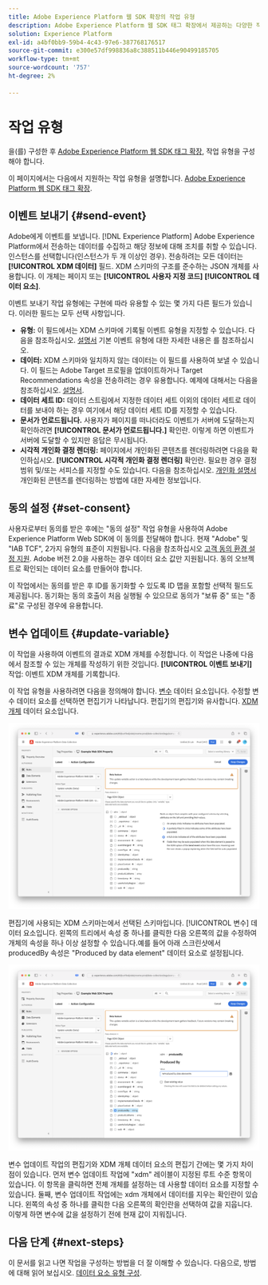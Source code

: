 ```yaml
---
title: Adobe Experience Platform 웹 SDK 확장의 작업 유형
description: Adobe Experience Platform 웹 SDK 태그 확장에서 제공하는 다양한 작업 유형에 대해 알아봅니다.
solution: Experience Platform
exl-id: a4bf0bb9-59b4-4c43-97e6-387768176517
source-git-commit: e300e57df998836a8c388511b446e90499185705
workflow-type: tm+mt
source-wordcount: '757'
ht-degree: 2%

---
```



# 작업 유형

을(를) 구성한 후 [Adobe Experience Platform 웹 SDK 태그 확장](web-sdk-extension-configuration.md), 작업 유형을 구성해야 합니다.

이 페이지에서는 다음에서 지원하는 작업 유형을 설명합니다. [Adobe Experience Platform 웹 SDK 태그 확장](web-sdk-extension-configuration.md).

## 이벤트 보내기 {#send-event}

Adobe에게 이벤트를 보냅니다. [!DNL Experience Platform] Adobe Experience Platform에서 전송하는 데이터를 수집하고 해당 정보에 대해 조치를 취할 수 있습니다. 인스턴스를 선택합니다(인스턴스가 두 개 이상인 경우). 전송하려는 모든 데이터는 **[!UICONTROL XDM 데이터]** 필드. XDM 스키마의 구조를 준수하는 JSON 개체를 사용합니다. 이 개체는 페이지 또는 **[!UICONTROL 사용자 지정 코드]** **[!UICONTROL 데이터 요소]**.

이벤트 보내기 작업 유형에는 구현에 따라 유용할 수 있는 몇 가지 다른 필드가 있습니다. 이러한 필드는 모두 선택 사항입니다.

- **유형:** 이 필드에서는 XDM 스키마에 기록될 이벤트 유형을 지정할 수 있습니다. 다음을 참조하십시오. [설명서](https://experienceleague.adobe.com/docs/experience-platform/edge/fundamentals/tracking-events.html#using-the-sendbeacon-api) 기본 이벤트 유형에 대한 자세한 내용은 를 참조하십시오.
- **데이터:** XDM 스키마와 일치하지 않는 데이터는 이 필드를 사용하여 보낼 수 있습니다. 이 필드는 Adobe Target 프로필을 업데이트하거나 Target Recommendations 속성을 전송하려는 경우 유용합니다. 예제에 대해서는 다음을 참조하십시오. [설명서](https://experienceleague.adobe.com/docs/experience-platform/edge/fundamentals/tracking-events.html?lang=ko-KR).<!--- **Merge ID:** If you would like to specify a merge ID for your event, you can do so in this field. Please note that the solutions downstream are not able to merge your event data at this time. -->
- **데이터 세트 ID:** 데이터 스트림에서 지정한 데이터 세트 이외의 데이터 세트로 데이터를 보내야 하는 경우 여기에서 해당 데이터 세트 ID를 지정할 수 있습니다.
- **문서가 언로드됩니다.** 사용자가 페이지를 떠나더라도 이벤트가 서버에 도달하는지 확인하려면 **[!UICONTROL 문서가 언로드됩니다.]** 확인란. 이렇게 하면 이벤트가 서버에 도달할 수 있지만 응답은 무시됩니다.
- **시각적 개인화 결정 렌더링:** 페이지에서 개인화된 콘텐츠를 렌더링하려면 다음을 확인하십시오. **[!UICONTROL 시각적 개인화 결정 렌더링]** 확인란. 필요한 경우 결정 범위 및/또는 서피스를 지정할 수도 있습니다. 다음을 참조하십시오. [개인화 설명서](../../../../edge/personalization/rendering-personalization-content.md#automatically-rendering-content) 개인화된 콘텐츠를 렌더링하는 방법에 대한 자세한 정보입니다.

## 동의 설정 {#set-consent}

사용자로부터 동의를 받은 후에는 &quot;동의 설정&quot; 작업 유형을 사용하여 Adobe Experience Platform Web SDK에 이 동의를 전달해야 합니다. 현재 &quot;Adobe&quot; 및 &quot;IAB TCF&quot;, 2가지 유형의 표준이 지원됩니다. 다음을 참조하십시오 [고객 동의 환경 설정 지원](../../../../edge/consent/supporting-consent.md). Adobe 버전 2.0을 사용하는 경우 데이터 요소 값만 지원됩니다. 동의 오브젝트로 확인되는 데이터 요소를 만들어야 합니다.

이 작업에서는 동의를 받은 후 ID를 동기화할 수 있도록 ID 맵을 포함할 선택적 필드도 제공됩니다. 동기화는 동의 호출이 처음 실행될 수 있으므로 동의가 &quot;보류 중&quot; 또는 &quot;종료&quot;로 구성된 경우에 유용합니다.

## 변수 업데이트 {#update-variable}

이 작업을 사용하여 이벤트의 결과로 XDM 개체를 수정합니다. 이 작업은 나중에 다음에서 참조할 수 있는 개체를 작성하기 위한 것입니다. **[!UICONTROL 이벤트 보내기]** 작업: 이벤트 XDM 개체를 기록합니다.

이 작업 유형을 사용하려면 다음을 정의해야 합니다. [변수](data-element-types.md#variable) 데이터 요소입니다. 수정할 변수 데이터 요소를 선택하면 편집기가 나타납니다. 편집기의 편집기와 유사합니다. [XDM 개체](data-element-types.md#xdm-object) 데이터 요소입니다.

![](assets/update-variable.png)

편집기에 사용되는 XDM 스키마는에서 선택된 스키마입니다. [!UICONTROL 변수] 데이터 요소입니다. 왼쪽의 트리에서 속성 중 하나를 클릭한 다음 오른쪽의 값을 수정하여 개체의 속성을 하나 이상 설정할 수 있습니다.예를 들어 아래 스크린샷에서 producedBy 속성은 &quot;Produced by data element&quot; 데이터 요소로 설정됩니다.

![](assets/update-variable-set-property.png)

변수 업데이트 작업의 편집기와 XDM 개체 데이터 요소의 편집기 간에는 몇 가지 차이점이 있습니다. 먼저 변수 업데이트 작업에 &quot;xdm&quot; 레이블이 지정된 루트 수준 항목이 있습니다. 이 항목을 클릭하면 전체 개체를 설정하는 데 사용할 데이터 요소를 지정할 수 있습니다. 둘째, 변수 업데이트 작업에는 xdm 개체에서 데이터를 지우는 확인란이 있습니다. 왼쪽의 속성 중 하나를 클릭한 다음 오른쪽의 확인란을 선택하여 값을 지웁니다. 이렇게 하면 변수에 값을 설정하기 전에 현재 값이 지워집니다.

## 다음 단계 {#next-steps}

이 문서를 읽고 나면 작업을 구성하는 방법을 더 잘 이해할 수 있습니다. 다음으로, 방법에 대해 읽어 보십시오. [데이터 요소 유형 구성](data-element-types.md).
